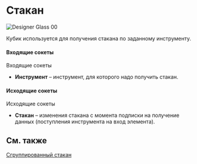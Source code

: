 # Стакан

![Designer Glass 00](~/images/Designer_Glass_00.png)

Кубик используется для получения стакана по заданному инструменту.

#### Входящие сокеты

Входящие сокеты

- **Инструмент** – инструмент, для которого надо получить стакан.

#### Исходящие сокеты

Исходящие сокеты

- **Стакан** – изменения стакана с момента подписки на получение данных (поступления инструмента на вход элемента).

## См. также

[Сгруппированный стакан](Designer_Depth_Grouped.md)

